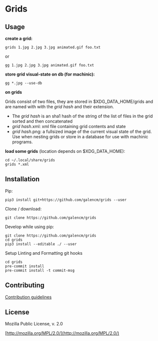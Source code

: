 # Grids

## Usage

**create a grid:**

```
grids 1.jpg 2.jpg 3.jpg animated.gif foo.txt
```

or

```
gg 1.jpg 2.jpg 3.jpg animated.gif foo.txt
```

**store grid visual-state on db (for machinic):**

```
gg *.jpg --use-db
```

**on grids**

Grids consist of two files, they are stored in $XDG_DATA_HOME/grids and are named with with the _grid hash_ and their extension.
* The _grid hash_ is an sha1 hash of the string of the list of files in the grid sorted and then concatenated
* _grid hash_.xml: xml file containing grid contents and state
* _grid hash_.png: a fullsized image of the current visual state of the grid. Use when nesting grids or store in a database for use with machinic programs.  

**load some grids** (location depends on $XDG_DATA_HOME):

```
cd ~/.local/share/grids
grids *.xml
```

## Installation

Pip:
```
pip3 install git+https://github.com/galencm/grids --user
```

Clone / download:
```
git clone https://github.com/galencm/grids
```

Develop while using pip:
```
git clone https://github.com/galencm/grids
cd grids
pip3 install --editable ./ --user
```

Setup Linting and Formatting git hooks
```
cd grids
pre-commit install
pre-commit install -t commit-msg
```

## Contributing

[Contribution guidelines](CONTRIBUTING.md)

## License
Mozilla Public License, v. 2.0

[http://mozilla.org/MPL/2.0/](http://mozilla.org/MPL/2.0/)